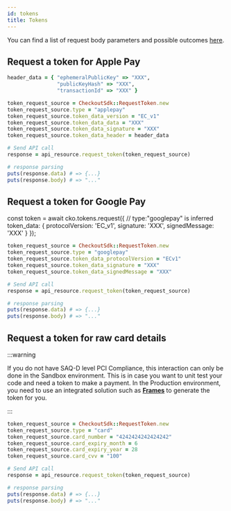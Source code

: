 ```yaml
---
id: tokens
title: Tokens
---
```



You can find a list of request body parameters and possible outcomes [here](https://api-reference.checkout.com/#tag/Tokens).

## Request a token for <Highlight color="#25c2a0">Apple Pay</Highlight>

```ruby
header_data = { "ephemeralPublicKey" => "XXX",
                "publicKeyHash" => "XXX",
                "transactionId" => "XXX" }

token_request_source = CheckoutSdk::RequestToken.new
token_request_source.type = "applepay"
token_request_source.token_data_version = "EC_v1"
token_request_source.token_data_data = "XXX"
token_request_source.token_data_signature = "XXX"
token_request_source.token_data_header = header_data

# Send API call
response = api_resource.request_token(token_request_source)

# response parsing
puts(response.data) # => {...}
puts(response.body) # => "..."
```

## Request a token for <Highlight color="#25c2a0">Google Pay</Highlight>

const token = await cko.tokens.request({
    // type:"googlepay" is inferred
    token_data: {
        protocolVersion: 'EC_v1',
        signature: 'XXX',
        signedMessage: 'XXX'
    }
});

```ruby
token_request_source = CheckoutSdk::RequestToken.new
token_request_source.type = "googlepay"
token_request_source.token_data_protocolVersion = "ECv1"
token_request_source.token_data_signature = "XXX"
token_request_source.token_data_signedMessage = "XXX"

# Send API call
response = api_resource.request_token(token_request_source)

# response parsing
puts(response.data) # => {...}
puts(response.body) # => "..."
```

## Request a token for <Highlight color="#25c2a0">raw card details</Highlight>

:::warning

If you do not have SAQ-D level PCI Compliance, this interaction can only be done in the Sandbox environment. This is in case you want to unit test your code and need a token to make a payment. In the Production environment, you need to use an integrated solution such as **[Frames](https://docs.checkout.com/quickstart/integrate/frames)** to generate the token for you.

:::

```ruby
token_request_source = CheckoutSdk::RequestToken.new
token_request_source.type = "card"
token_request_source.card_number = "4242424242424242"
token_request_source.card_expiry_month = 6
token_request_source.card_expiry_year = 28
token_request_source.card_cvv = "100"

# Send API call
response = api_resource.request_token(token_request_source)

# response parsing
puts(response.data) # => {...}
puts(response.body) # => "..."
```
